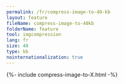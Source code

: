 ```yaml
---
permalink: /fr/compress-image-to-40-kb
layout: feature
fileName: compress-image-to-40kb
folderName: feature
tool: imgcompression
lang: fr
size: 40
type: kb
nointernationalization: true
---
```

{%- include compress-image-to-X.html -%}       
